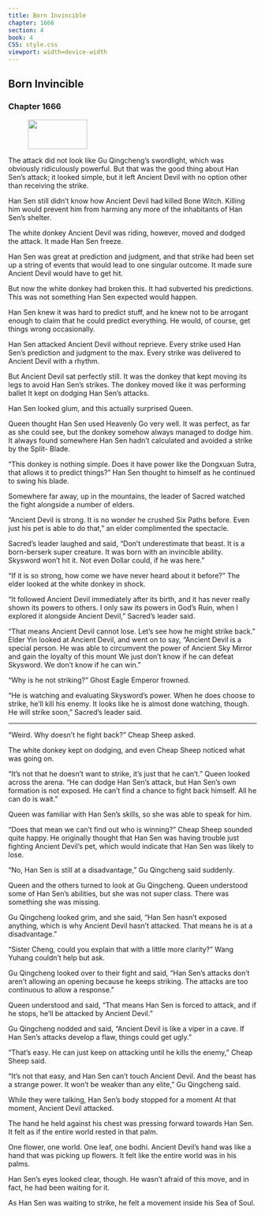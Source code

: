 ```yaml
---
title: Born Invincible
chapter: 1666
section: 4
book: 4
CSS: style.css
viewport: width=device-width
---
```


## Born Invincible

### Chapter 1666

<figure>
	<img src="../Images/gem.gif" alt="" id="gem" width="120" height="60" />
</figure>

The attack did not look like Gu Qingcheng’s swordlight, which was obviously ridiculously powerful. But that was the good thing about Han Sen’s attack; it looked simple, but it left Ancient Devil with no option other than receiving the strike.

Han Sen still didn’t know how Ancient Devil had killed Bone Witch. Killing him would prevent him from harming any more of the inhabitants of Han Sen’s shelter.

The white donkey Ancient Devil was riding, however, moved and dodged the attack. It made Han Sen freeze.

Han Sen was great at prediction and judgment, and that strike had been set up a string of events that would lead to one singular outcome. It made sure Ancient Devil would have to get hit.

But now the white donkey had broken this. It had subverted his predictions. This was not something Han Sen expected would happen.

Han Sen knew it was hard to predict stuff, and he knew not to be arrogant enough to claim that he could predict everything. He would, of course, get things wrong occasionally.

Han Sen attacked Ancient Devil without reprieve. Every strike used Han Sen’s prediction and judgment to the max. Every strike was delivered to Ancient Devil with a rhythm.

But Ancient Devil sat perfectly still. It was the donkey that kept moving its legs to avoid Han Sen’s strikes. The donkey moved like it was performing ballet It kept on dodging Han Sen’s attacks.

Han Sen looked glum, and this actually surprised Queen.

Queen thought Han Sen used Heavenly Go very well. It was perfect, as far as she could see, but the donkey somehow always managed to dodge him. It always found somewhere Han Sen hadn’t calculated and avoided a strike by the Split- Blade.

“This donkey is nothing simple. Does it have power like the Dongxuan Sutra, that allows it to predict things?” Han Sen thought to himself as he continued to swing his blade.

Somewhere far away, up in the mountains, the leader of Sacred watched the fight alongside a number of elders.

“Ancient Devil is strong. It is no wonder he crushed Six Paths before. Even just his pet is able to do that,” an elder complimented the spectacle.

Sacred’s leader laughed and said, “Don’t underestimate that beast. It is a born-berserk super creature. It was born with an invincible ability. Skysword won’t hit it. Not even Dollar could, if he was here.”

“If it is so strong, how come we have never heard about it before?” The elder looked at the white donkey in shock.

“It followed Ancient Devil immediately after its birth, and it has never really shown its powers to others. I only saw its powers in God’s Ruin, when I explored it alongside Ancient Devil,” Sacred’s leader said.

“That means Ancient Devil cannot lose. Let’s see how he might strike back.” Elder Yin looked at Ancient Devil, and went on to say, “Ancient Devil is a special person. He was able to circumvent the power of Ancient Sky Mirror and gain the loyalty of this mount We just don’t know if he can defeat Skysword. We don’t know if he can win.”

“Why is he not striking?” Ghost Eagle Emperor frowned.

“He is watching and evaluating Skysword’s power. When he does choose to strike, he’ll kill his enemy. It looks like he is almost done watching, though. He will strike soon,” Sacred’s leader said.

***

“Weird. Why doesn’t he fight back?” Cheap Sheep asked.

The white donkey kept on dodging, and even Cheap Sheep noticed what was going on.

“It’s not that he doesn’t want to strike, it’s just that he can’t.” Queen looked across the arena. “He can dodge Han Sen’s attack, but Han Sen’s own formation is not exposed. He can’t find a chance to fight back himself. All he can do is wait.”

Queen was familiar with Han Sen’s skills, so she was able to speak for him.

“Does that mean we can’t find out who is winning?” Cheap Sheep sounded quite happy. He originally thought that Han Sen was having trouble just fighting Ancient Devil’s pet, which would indicate that Han Sen was likely to lose.

“No, Han Sen is still at a disadvantage,” Gu Qingcheng said suddenly.

Queen and the others turned to look at Gu Qingcheng. Queen understood some of Han Sen’s abilities, but she was not super class. There was something she was missing.

Gu Qingcheng looked grim, and she said, “Han Sen hasn’t exposed anything, which is why Ancient Devil hasn’t attacked. That means he is at a disadvantage.”

“Sister Cheng, could you explain that with a little more clarity?” Wang Yuhang couldn’t help but ask.

Gu Qingcheng looked over to their fight and said, “Han Sen’s attacks don’t aren’t allowing an opening because he keeps striking. The attacks are too continuous to allow a response.”

Queen understood and said, “That means Han Sen is forced to attack, and if he stops, he’ll be attacked by Ancient Devil.”

Gu Qingcheng nodded and said, “Ancient Devil is like a viper in a cave. If Han Sen’s attacks develop a flaw, things could get ugly.”

“That’s easy. He can just keep on attacking until he kills the enemy,” Cheap Sheep said.

“It’s not that easy, and Han Sen can’t touch Ancient Devil. And the beast has a strange power. It won’t be weaker than any elite,” Gu Qingcheng said.

While they were talking, Han Sen’s body stopped for a moment At that moment, Ancient Devil attacked.

The hand he held against his chest was pressing forward towards Han Sen. It felt as if the entire world rested in that palm.

One flower, one world. One leaf, one bodhi. Ancient Devil’s hand was like a hand that was picking up flowers. It felt like the entire world was in his palms.

Han Sen’s eyes looked clear, though. He wasn’t afraid of this move, and in fact, he had been waiting for it.

As Han Sen was waiting to strike, he felt a movement inside his Sea of Soul.